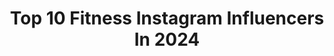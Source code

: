 ---
title: Top 10 Fitness Instagram Influencers In 2024
description: >-
  Find top fitness Instagram influencers in 2024. Most popular hashtags: #fitness #ootd #fitnessmotivation.
platform: Instagram
hits: 49919
text_top: Analyze the top-rated Instagram profiles on inBeat.
text_bottom: inBeat aggregates 49919 Instagram influencers like this for you to work with.
profiles:
  - username: "camillia_lee"
    fullname: >-
      Cam Lee | Vancouver, Canada
    bio: >-
      Fitness • Health • Wellness • Mom • Blogger Chinese • Malaysian • Canadian 👉@camleeyoga for my other account ✉️ bycamlee@gmail.com
    location: "United States"
    followers: 19017
    engagement: 14679
    commentsToLikes: 0.352205
    id: ck5q17zv59pbd0i11r2350xna
    verified: false
    hashtags: "#motherhoodinspired, #hbd, #motherhoodmoments, #vegansnacks"
  - username: "saraahfarrell"
    fullname: >-
      Sarah Dawne 🍣
    bio: >-
      🇵🇦 Panameña 🤳🏼Lifestyle • foodie • fitness • playita • travel 👙 @farrellswimwear 🎙️Podcast @cheersamipodcast 👩🏼‍⚖️International Affairs | FSU19👩🏼‍🎓
    location: "United States"
    followers: 43749
    engagement: 955
    commentsToLikes: 0.017817
    id: ck5c26esmwmok0i119o8alrtc
    verified: false
    hashtags: "#sorprendentementesuave, #loveyourmarks, #loveyourskin, #loveyourbody"
  - username: "nessa_smalls"
    fullname: >-
      Vanessa Espinoza
    bio: >-
      Twin Mama | Lifestyle | Fitness | Fashion | † LA | Podcast 🎙@teawbestie Email 📩 collab+nessa@a-listme.com
    location: "United States"
    followers: 92583
    engagement: 829
    commentsToLikes: 0.003385
    id: ck5hed8blsaub0i11dpokgseg
    verified: false
    hashtags: "#familytime, #motherhood, #fitnessmotivation, #ymijeans"
  - username: "paopati"
    fullname: >-
      Paola Castellano
    bio: >-
      💎 beauty • lifestyle • fashion • fitness 🎨 @paopatimakeup ORLANDO & MIAMI FL special needs mom 🤍 @babynoahatencio ✨ i n s p o w e r
    location: "United States"
    followers: 64140
    engagement: 430
    commentsToLikes: 0.031218
    id: ck5q7n2hy2b6n0i11uxtiyf14
    verified: false
    hashtags: "#partydecorations, #partyideas, #vivo1diaalavez, #avatarmovie"
  - username: "funfitnessfam"
    fullname: >-
      Darla Slade
    bio: >-
      NJ>FL>MD🗺Travel Addict•Fitness Instructor Runner•Former Disney•ADHD Mom•Plant-Based 🌱 Email to collab⬇️
    location: "United States"
    followers: 19073
    engagement: 561
    commentsToLikes: 0.076917
    id: cl7zcllo4zik00i23vxwcv5vm
    verified: false
    hashtags: "#mdinfocus, #newport, #familymovienight, #momlife"
  - username: "taylorchapman__"
    fullname: >-
      ｔａｙｌｏｒｃｈａｐｍａｎ
    bio: >-
      👮🏻‍♂️WIFE + BOY MAMA 📍CA → TX hair | fitness | motherhood | pregnancy Building our dream life with God, caffeine and hard work
    location: "United States"
    followers: 26744
    engagement: 636
    commentsToLikes: 0.034893
    id: ck6udme44lx4s0j71v1co7kfm
    verified: false
    hashtags: "#contentcreator, #momswithcameras, #hairstylist, #copwife"
  - username: "nicole.luckic"
    fullname: >-
      n i c o l e 🫶🏼
    bio: >-
      welcome to my digital diary 🫶🏼 m 🧸 fitness | fashion | lifee? ______________________
    location: "Germany"
    followers: 115760
    engagement: 1473
    commentsToLikes: 0.006705
    id: ckap45vdo5z9m0i783zdhwwkn
    verified: false
    hashtags: "#fitness, #ootd, #fashion, #bodypositivity"
  - username: "chasewodtke"
    fullname: >-
      CHASE WODTKE
    bio: >-
      ♡ fashion, fitness & fun ♡ oil painter | BFA ♡ LA/OC 💌 chase.collabs@gmail.com
    location: "United States"
    followers: 39858
    engagement: 785
    commentsToLikes: 0.086743
    id: cl430i42dh7jc0i23kkhf1qnf
    verified: false
    hashtags: "#vivrellepartner"
  - username: "mrod.riguez"
    fullname: >-
      Monique
    bio: >-
      WIFE | MAMA X 2 | FITNESS | STYLE | BEAUTY pr: mrod.riguez@yahoo.com
    location: "United States"
    followers: 22068
    engagement: 444
    commentsToLikes: 0.056924
    id: cl2uhrx59uadb0i23k1mgr31b
    verified: false
    hashtags: "#26weekspregnant, #24weekspregnant, #20weekspregnant, #40weekspregnant"
  - username: "josiahkhong"
    fullname: >-
      Josiah Khong
    bio: >-
      💼 Young Entrepreneur 📖 Monash Uni Alumni 🏋🏻 Fitness Coach 🌱 Certified Nutrition Expert 💡 Managed by @alyfegroup Collab: josiahkhong@hotmail.com
    location: "United States"
    followers: 35880
    engagement: 6355
    commentsToLikes: 0.013761
    id: ck8sy1fvcjef00j785sax5769
    verified: false
    hashtags: "#geekfitlab, #alaska, #amwaymy, #gym"
---